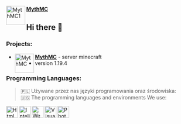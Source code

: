 [<img align="left" alt="MythMC1" width="52px" src="[https://cdn.discordapp.com/attachments/755488771306291211/1033161266463768586/mythmcl.png](https://cdn.discordapp.com/attachments/1061086087809863881/1120474807809618000/d.png)" /> **MythMC**](https://mythmc.pl/)

## Hi there 👋
### Projects:
- [<img align="left" alt="MythMC" width="52px" src="https://cdn.discordapp.com/attachments/755488771306291211/1033161266463768586/mythmcl.png" /> **MythMC**](https://mythmc.pl/) - server minecraft
- version 1.19.4

### Programming Languages:
> 🇵🇱 Używane przez nas języki programowania oraz środowiska:  
> 🇺🇸 The programming languages and environments We use:
<img align="left" alt="Html" width="32px" src="https://simpleicons.org/icons/html5.svg">
<img align="left" alt="Intelj" width="32px" src="https://simpleicons.org/icons/intellijidea.svg">
<img align="left" alt="WebStorm" width="32px" src="https://simpleicons.org/icons/webstorm.svg"> 
<img align="left" alt="Visual" width="32px" src="https://simpleicons.org/icons/visualstudiocode.svg"> 
<img align="left" alt="Photoshop" width="32px" src="https://simpleicons.org/icons/adobephotoshop.svg"> 
